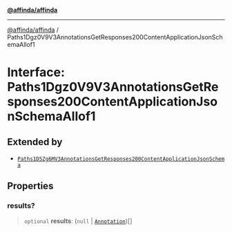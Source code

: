 [**@affinda/affinda**](../README.md)

***

[@affinda/affinda](../globals.md) / Paths1Dgz0V9V3AnnotationsGetResponses200ContentApplicationJsonSchemaAllof1

# Interface: Paths1Dgz0V9V3AnnotationsGetResponses200ContentApplicationJsonSchemaAllof1

## Extended by

- [`Paths1D5Zg6MV3AnnotationsGetResponses200ContentApplicationJsonSchema`](Paths1D5Zg6MV3AnnotationsGetResponses200ContentApplicationJsonSchema.md)

## Properties

### results?

> `optional` **results**: (`null` \| [`Annotation`](Annotation.md))[]

